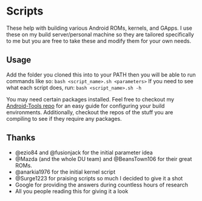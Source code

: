# Scripts

These help with building various Android ROMs, kernels, and GApps. I use these on my build server/personal machine so they are tailored specifically to me but you are free to take these and modify them for your own needs.

## Usage
Add the folder you cloned this into to your PATH then you will be able to run commands like so:
`bash <script_name>.sh <parameters>`
If you need to see what each script does, run:
`bash <script_name>.sh -h`

You may need certain packages installed. Feel free to checkout my [Android-Tools repo](https://github.com/nathanchance/Android-Tools) for an easy guide for configuring your build environments. Additionally, checkout the repos of the stuff you are compiling to see if they require any packages.

## Thanks
- @ezio84 and @fusionjack for the initial parameter idea
- @Mazda (and the whole DU team) and @BeansTown106 for their great ROMs.
- @anarkia1976 for the initial kernel script
- @Surge1223 for praising scripts so much I decided to give it a shot
- Google for providing the answers during countless hours of research
- All you people reading this for giving it a look
